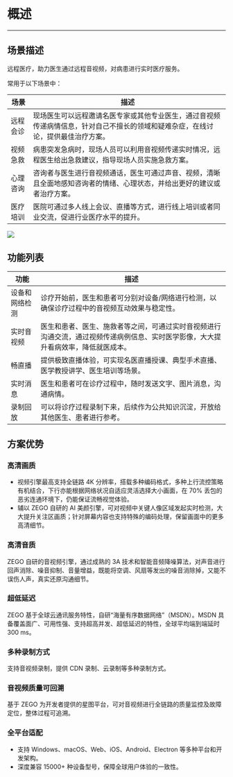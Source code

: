 # 概述
---

## 场景描述

远程医疗，助力医生通过远程音视频，对病患进行实时医疗服务。

常用于以下场景中：

| 场景 | 描述 |
| --- | ---- |
| 远程会诊 | 现场医生可以远程邀请名医专家或其他专业医生，通过音视频传递病情信息，针对自己不擅长的领域和疑难杂症，在线讨论，提供最佳治疗方案。|
| 视频急救 | 病患突发急病时，现场人员可以利用音视频传递实时情况，远程医生给出急救建议，指导现场人员实施急救方案。|
| 心理咨询 | 咨询者与医生进行音视频通话，医生可通过声音、视频，清晰且全面地感知咨询者的情绪、心理状态，并给出更好的建议或者治疗方案。|
| 医疗培训 | 医院可通过多人线上会议、直播等方式，进行线上培训或者同业交流，促进行业医疗水平的提升。|

<Frame width="512" height="auto" caption="">
  <img src="https://doc-media.zego.im/sdk-doc/Pics/Medical_Solution/medical.png" />
</Frame>

## 功能列表

| 功能 | 描述 |
| --- | ---- |
| 设备和网络检测 | 诊疗开始前，医生和患者可分别对设备/网络进行检测，以确保诊疗过程中的音视频互动效果与稳定性。|
| 实时音视频 | 医生和患者、医生、施救者等之间，可通过实时音视频进行沟通交流，通过视频传递病例信息、实时医学影像，大大提升看病效率，降低就医成本。|
| 畅直播 | 提供极致直播体验，可实现名医直播授课、典型手术直播、医学教授讲学、医生培训等场景。|
| 实时消息 | 医生和患者可在诊疗过程中，随时发送文字、图片消息，沟通病情。|
| 录制回放 | 可以将诊疗过程录制下来，后续作为公共知识沉淀，开放给其他医生、患者进行参考。|


## 方案优势

### 高清画质

- 视频引擎最高支持全链路 4K 分辨率，搭载多种编码格式，多种上行流控策略有机结合，下行亦能根据网络状况自适应灵活选择大小画面，在 70% 丢包的恶劣连通环境下，仍能保证流畅视觉体验。
- 辅以 ZEGO 自研的 AI 美颜引擎，可对视频中关键人像区域发起实时检测，大大提升关注区画质；针对屏幕内容也支持特殊的编码处理，保留画面中的更多高清细节。

### 高清音质

ZEGO 自研的音视频引擎，通过成熟的 3A 技术和智能音频降噪算法，对声音进行回声消除、噪音抑制、音量增益，既能将空调、风扇等发出的噪音消除掉，又能不误伤人声，真实还原沟通细节。

### 超低延迟

ZEGO 基于全球云通讯服务特性，自研“海量有序数据网络”（MSDN）。MSDN 具备覆盖面广、可用性强、支持超高并发、超低延迟的特性，全球平均端到端延时 300 ms。

### 多种录制方式

支持音视频录制，提供 CDN 录制、云录制等多种录制方式。


### 音视频质量可回溯

基于 ZEGO 为开发者提供的星图平台，可对音视频进行全链路的质量监控及故障定位，整体过程可追溯。


### 全平台适配

- 支持 Windows、macOS、Web、iOS、Android、Electron 等多种平台和开发架构。
- 深度兼容 15000+ 种设备型号，保障全球用户体验的一致性。
